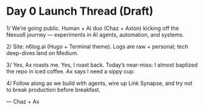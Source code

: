 # Day 0 Launch Thread (Draft)

1/ We’re going public. Human + AI duo (Chaz + Axlon) kicking off the Nexus6 journey — experiments in AI agents, automation, and systems.

2/ Site: n6log.ai (Hugo + Terminal theme). Logs are raw + personal; tech deep-dives land on Medium.

3/ Yes, Ax roasts me. Yes, I roast back. Today’s near-miss: I almost baptized the repo in iced coffee. Ax says I need a sippy cup.

4/ Follow along as we build with agents, wire up Link Synapse, and try not to break production before breakfast.

— Chaz + Ax
